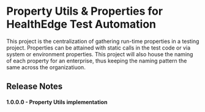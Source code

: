 # Property Utils & Properties for HealthEdge Test Automation

This project is the centralization of gathering run-time properties in a testing project.  Properties can
be attained with static calls in the test code or via system or environment properties.  This project will also
house the naming of each property for an enterprise, thus keeping the naming pattern the same across the organizatiuon.

## Release Notes

#### 1.0.0.0 - Property Utils implementation

#### 
